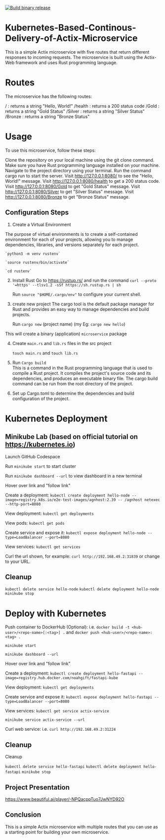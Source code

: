[![Build binary release](https://github.com/nigelmalaba1/Kubernetes-Based-Continous-Delivery-of-Rust-Microservice/actions/workflows/rust.yml/badge.svg)](https://github.com/nigelmalaba1/Kubernetes-Based-Continous-Delivery-of-Rust-Microservice/actions/workflows/rust.yml)

# Kubernetes-Based-Continous-Delivery-of-Actix-Microservice

This is a simple Actix microservice with five routes that return different responses to incoming requests. The microservice is built using the Actix-Web framework and uses Rust programming language.

# Routes
The microservice has the following routes:

/ : returns a string "Hello, World!"
/health : returns a 200 status code
/Gold : returns a string "Gold Status"
/Silver : returns a string "Silver Status"
/Bronze : returns a string "Bronze Status"

# Usage
To use this microservice, follow these steps:

Clone the repository on your local machine using the git clone command.
Make sure you have Rust programming language installed on your machine.
Navigate to the project directory using your terminal.
Run the command cargo run to start the server.
Visit http://127.0.0.1:8080/ to see the "Hello, World!" message.
Visit http://127.0.0.1:8080/health to get a 200 status code.
Visit http://127.0.0.1:8080/Gold to get "Gold Status" message.
Visit http://127.0.0.1:8080/Silver to get "Silver Status" message.
Visit http://127.0.0.1:8080/Bronze to get "Bronze Status" message.

## Configuration Steps

1. Create a Virtual Environment

The purpose of virtual environments is to create a self-contained environment for each of your projects, allowing you to manage dependencies, libraries, and versions separately for each project.

    `python3 -m venv rustenv`

    `source rustenv/bin/activate`

    `cd rustenv`

2. Install Rust
Go to https://rustup.rs/ and run the command `curl --proto '=https' --tlsv1.2 -sSf https://sh.rustup.rs | sh` 

    Run `source "$HOME/.cargo/env"` to configure your current shell.

3. create new project
The cargo tool is the default package manager for Rust and provides an easy way to manage dependencies and build projects.

    Run `cargo new` (project name) (my Eg: `cargo new hello`)

This will create a binary (application) `microservice` package

4. Create `main.rs` and `lib.rs` files in the src project

    `touch main.rs` and `touch lib.rs` 

5. Run `Cargo build`   
This is a command in the Rust programming language that is used to compile a Rust project. It compiles the project's source code and its dependencies, and produces an executable binary file. The cargo build command can be run from the root directory of the project.

5. Set up Cargo.toml to determine the dependencies and build configuration of the project.


# Kubernetes Deployment 
## Minikube Lab (based on official tutorial on https://kubernetes.io)

Launch GitHub Codespace

Run `minikube start` to start cluster

Run `minikube dashboard --url` to view dashboard in a new terminal

Hover over link and "follow link"

Create a deployment: `kubectl create deployment hello-node --image=registry.k8s.io/e2e-test-images/agnhost:2.39 -- /agnhost netexec --http-port=8080`

View deployment: `kubectl get deployments`

View pods: `kubectl get pods`

Create service and expose it: `kubectl expose deployment hello-node --type=LoadBalancer --port=8080`

View services: `kubectl get services`

Curl the url shown, for example: `curl http://192.168.49.2:31839` or change to your URL.

## Cleanup

`kubectl delete service hello-node`
`kubectl delete deployment hello-node`
`minikube stop`

# Deploy with Kubernetes 

Push container to DockerHub (Optional): i.e. `docker build -t <hub-user>/<repo-name>[:<tag>] .` and `docker push <hub-user>/<repo-name>:<tag> .`

`minikube start`

`minikube dashboard --url`

Hover over link and "follow link"

Create a deployment: `kubectl create deployment hello-fastapi --image=registry.hub.docker.com/noahgift/fastapi-kube`

View deployment: `kubectl get deployments`

Create service and expose it: `kubectl expose deployment hello-fastapi --type=LoadBalancer --port=8080`

View services: `kubectl get service actix-service `

`minikube service actix-service --url`

Curl web service: i.e. `curl http://192.168.49.2:31224`

## Cleanup
Cleanup

`kubectl delete service hello-fastapi`
`kubectl delete deployment hello-fastapi`
`minikube stop`

## Project Presentation

https://www.beautiful.ai/player/-NPQacppTuo7JwNYD92O

## Conclusion
This is a simple Actix microservice with multiple routes that you can use as a starting point for building your own microservice.
